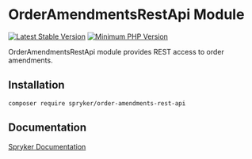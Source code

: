 # OrderAmendmentsRestApi Module
[![Latest Stable Version](https://poser.pugx.org/spryker/order-amendments-rest-api/v/stable.svg)](https://packagist.org/packages/spryker/order-amendments-rest-api)
[![Minimum PHP Version](https://img.shields.io/badge/php-%3E%3D%208.3-8892BF.svg)](https://php.net/)

OrderAmendmentsRestApi module provides REST access to order amendments.

## Installation

```
composer require spryker/order-amendments-rest-api
```

## Documentation

[Spryker Documentation](https://docs.spryker.com)
